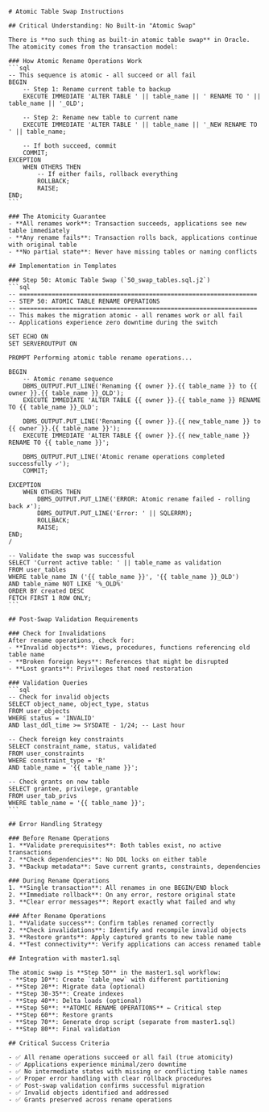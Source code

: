 ````instructions
# Atomic Table Swap Instructions

## Critical Understanding: No Built-in "Atomic Swap"

There is **no such thing as built-in atomic table swap** in Oracle. The atomicity comes from the transaction model:

### How Atomic Rename Operations Work
```sql
-- This sequence is atomic - all succeed or all fail
BEGIN
    -- Step 1: Rename current table to backup
    EXECUTE IMMEDIATE 'ALTER TABLE ' || table_name || ' RENAME TO ' || table_name || '_OLD';
    
    -- Step 2: Rename new table to current name  
    EXECUTE IMMEDIATE 'ALTER TABLE ' || table_name || '_NEW RENAME TO ' || table_name;
    
    -- If both succeed, commit
    COMMIT;
EXCEPTION
    WHEN OTHERS THEN
        -- If either fails, rollback everything
        ROLLBACK;
        RAISE;
END;
```

### The Atomicity Guarantee
- **All renames work**: Transaction succeeds, applications see new table immediately
- **Any rename fails**: Transaction rolls back, applications continue with original table
- **No partial state**: Never have missing tables or naming conflicts

## Implementation in Templates

### Step 50: Atomic Table Swap (`50_swap_tables.sql.j2`)
```sql
-- ==================================================================
-- STEP 50: ATOMIC TABLE RENAME OPERATIONS
-- ==================================================================
-- This makes the migration atomic - all renames work or all fail
-- Applications experience zero downtime during the switch

SET ECHO ON
SET SERVEROUTPUT ON

PROMPT Performing atomic table rename operations...

BEGIN
    -- Atomic rename sequence
    DBMS_OUTPUT.PUT_LINE('Renaming {{ owner }}.{{ table_name }} to {{ owner }}.{{ table_name }}_OLD');
    EXECUTE IMMEDIATE 'ALTER TABLE {{ owner }}.{{ table_name }} RENAME TO {{ table_name }}_OLD';
    
    DBMS_OUTPUT.PUT_LINE('Renaming {{ owner }}.{{ new_table_name }} to {{ owner }}.{{ table_name }}');
    EXECUTE IMMEDIATE 'ALTER TABLE {{ owner }}.{{ new_table_name }} RENAME TO {{ table_name }}';
    
    DBMS_OUTPUT.PUT_LINE('Atomic rename operations completed successfully ✓');
    COMMIT;
    
EXCEPTION
    WHEN OTHERS THEN
        DBMS_OUTPUT.PUT_LINE('ERROR: Atomic rename failed - rolling back ✗');
        DBMS_OUTPUT.PUT_LINE('Error: ' || SQLERRM);
        ROLLBACK;
        RAISE;
END;
/

-- Validate the swap was successful
SELECT 'Current active table: ' || table_name as validation
FROM user_tables 
WHERE table_name IN ('{{ table_name }}', '{{ table_name }}_OLD')
AND table_name NOT LIKE '%_OLD%'
ORDER BY created DESC
FETCH FIRST 1 ROW ONLY;
```

## Post-Swap Validation Requirements

### Check for Invalidations
After rename operations, check for:
- **Invalid objects**: Views, procedures, functions referencing old table name
- **Broken foreign keys**: References that might be disrupted
- **Lost grants**: Privileges that need restoration

### Validation Queries
```sql
-- Check for invalid objects
SELECT object_name, object_type, status
FROM user_objects 
WHERE status = 'INVALID'
AND last_ddl_time >= SYSDATE - 1/24; -- Last hour

-- Check foreign key constraints
SELECT constraint_name, status, validated
FROM user_constraints
WHERE constraint_type = 'R'
AND table_name = '{{ table_name }}';

-- Check grants on new table
SELECT grantee, privilege, grantable
FROM user_tab_privs
WHERE table_name = '{{ table_name }}';
```

## Error Handling Strategy

### Before Rename Operations
1. **Validate prerequisites**: Both tables exist, no active transactions
2. **Check dependencies**: No DDL locks on either table
3. **Backup metadata**: Save current grants, constraints, dependencies

### During Rename Operations  
1. **Single transaction**: All renames in one BEGIN/END block
2. **Immediate rollback**: On any error, restore original state
3. **Clear error messages**: Report exactly what failed and why

### After Rename Operations
1. **Validate success**: Confirm tables renamed correctly
2. **Check invalidations**: Identify and recompile invalid objects
3. **Restore grants**: Apply captured grants to new table name
4. **Test connectivity**: Verify applications can access renamed table

## Integration with master1.sql

The atomic swap is **Step 50** in the master1.sql workflow:
- **Step 10**: Create `table_new` with different partitioning
- **Step 20**: Migrate data (optional)
- **Step 30-35**: Create indexes
- **Step 40**: Delta loads (optional)
- **Step 50**: **ATOMIC RENAME OPERATIONS** ← Critical step
- **Step 60**: Restore grants
- **Step 70**: Generate drop script (separate from master1.sql)
- **Step 80**: Final validation

## Critical Success Criteria

- ✅ All rename operations succeed or all fail (true atomicity)
- ✅ Applications experience minimal/zero downtime  
- ✅ No intermediate states with missing or conflicting table names
- ✅ Proper error handling with clear rollback procedures
- ✅ Post-swap validation confirms successful migration
- ✅ Invalid objects identified and addressed
- ✅ Grants preserved across rename operations
````